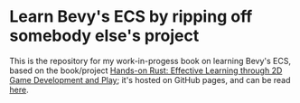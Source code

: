 # Learn Bevy's ECS by ripping off somebody else's project

This is the repository for my work-in-progess book on learning Bevy's ECS, based on the book/project [Hands-on Rust: Effective Learning through 2D Game Development and Play](https://pragprog.com/titles/hwrust/hands-on-rust); it's hosted on GitHub pages, and can be read [here](https://saveriomiroddi.github.io/learn_bevy_ecs_by_ripping_off).
